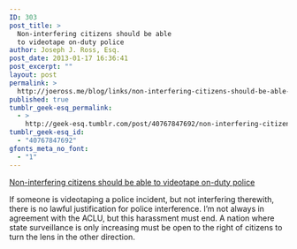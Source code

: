 ```yaml
---
ID: 303
post_title: >
  Non-interfering citizens should be able
  to videotape on-duty police
author: Joseph J. Ross, Esq.
post_date: 2013-01-17 16:36:41
post_excerpt: ""
layout: post
permalink: >
  http://joeross.me/blog/links/non-interfering-citizens-should-be-able-to/
published: true
tumblr_geek-esq_permalink:
  - >
    http://geek-esq.tumblr.com/post/40767847692/non-interfering-citizens-should-be-able-to
tumblr_geek-esq_id:
  - "40767847692"
gfonts_meta_no_font:
  - "1"
---
```

<a href='http://abcnews.go.com/Technology/wireStory/aclu-philadelphia-cops-wrongly-arrest-videotapers-18229077'>Non-interfering citizens should be able to videotape on-duty police</a><div class="link_description"><p>If someone is videotaping a police incident, but not interfering therewith, there is no lawful justification for police interference. I&#8217;m not always in agreement with the ACLU, but this harassment must end. A nation where state surveillance is only increasing must be open to the right of citizens to turn the lens in the other direction.</p></div>